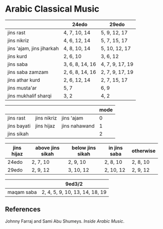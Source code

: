 # Arabic Classical Music

|     |24edo|29edo|
|-----|-----|-----|
|jins rast | 4, 7, 10, 14 | 5, 9, 12, 17 |
|jins nikriz | 4, 6, 12, 14 | 5, 7, 15, 17 |
|jins 'ajam, jins jiharkah | 4, 8, 10, 14 | 5, 10, 12, 17 |
|jins kurd | 2, 6, 10 | 3, 6, 12 |
|jins saba | 3, 6, 8, 14, 16 | 4, 7, 9, 17, 19 |
|jins saba zamzam | 2, 6, 8, 14, 16 | 2, 7, 9, 17, 19 |
|jins athar kurd | 2, 6, 12, 14 | 2, 7, 15, 17 | 
|jins musta'ar | 5, 7 | 6, 9 |
|jins mukhalif sharqi | 3, 2 | 4, 2 |

|     |      |     |mode|
|-----|------|-----|----|
|jins rast | jins nikriz | jins 'ajam | 0|
|jins bayati | jins hijaz | jins nahawand | 1|
|jins sikah | | | 2 |

|jins hijaz |above jins sikah|below jins sikah|in jins saba |otherwise|
|-----|-----------|-----------|--------|---------|
|24edo|2, 7, 10 | 2, 9, 10 | 2, 8, 10 | 2, 8, 10|
|29edo|2, 9, 12 | 3, 10, 12 |2, 10, 12 | 2, 9, 12|

|    |9ed3/2|
|----|------|
|maqam saba | 2, 4, 5, 9, 10, 13, 14, 18, 19 |

## References
Johnny Farraj and Sami Abu Shumeys. *Inside Arabic Music*.